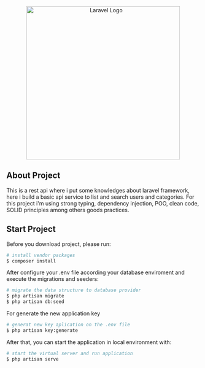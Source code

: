 <p align="center"><a href="https://laravel.com" target="_blank"><img src="https://raw.githubusercontent.com/laravel/art/master/logo-lockup/5%20SVG/2%20CMYK/1%20Full%20Color/laravel-logolockup-cmyk-red.svg" width="400" alt="Laravel Logo"></a></p>

## About Project

This is a rest api where i put some knowledges about laravel framework, here i build a basic api service to list and search users and categories. For this project i'm using strong typing, dependency injection, POO, clean code, SOLID principles among others goods practices.

## Start Project

Before you download project, please run:

```bash
# install vendor packages
$ composer install
```

After configure your .env file according your database enviroment and execute the migrations and seeders:

```bash
# migrate the data structure to database provider
$ php artisan migrate
$ php artisan db:seed
```

For generate the new application key

```bash
# generat new key aplication on the .env file
$ php artisan key:generate
```

After that, you can start the application in local environment with:

```bash
# start the virtual server and run application
$ php artisan serve
```